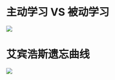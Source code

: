 # 主动学习 VS 被动学习

![](/Users/dongyifeng/study/typora/学习方法/images/6b9c41e6c4c4d43c1a40effce1a8d855.png)



# 艾宾浩斯遗忘曲线



![](/Users/dongyifeng/study/typora/学习方法/images/timg.jpeg)